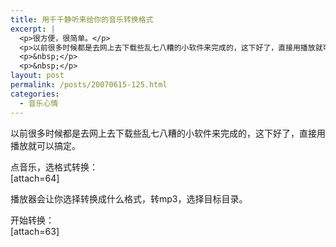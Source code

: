```yaml
---
title: 用千千静听来给你的音乐转换格式
excerpt: |
  <p>很方便，很简单。</p>
  <p>以前很多时候都是去网上去下载些乱七八糟的小软件来完成的，这下好了，直接用播放就可以搞定常见音乐格式间的互相转换。</p>
  <p>&nbsp;</p>
  <p>&nbsp;</p>
layout: post
permalink: /posts/20070615-125.html
categories:
  - 音乐心情
---
```

以前很多时候都是去网上去下载些乱七八糟的小软件来完成的，这下好了，直接用播放就可以搞定。

点音乐，选格式转换：  
[attach=64]

播放器会让你选择转换成什么格式，转mp3，选择目标目录。

开始转换：  
[attach=63]
